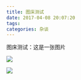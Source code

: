 ```yaml
---
title: 图床测试
date: 2017-04-08 20:07:20
tags:
categories: 杂谈
---
```

图床测试：这是一张图片

![](http://oo3aq3ac8.bkt.clouddn.com/58836065_p0.png)

![](http://oo3aq3ac8.bkt.clouddn.com/002.jpg)
